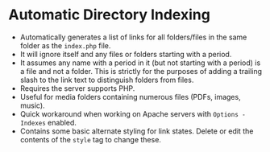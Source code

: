 # Automatic Directory Indexing

* Automatically generates a list of links for all folders/files in the same folder as the `index.php` file.
* It will ignore itself and any files or folders starting with a period.
* It assumes any name with a period in it (but not starting with a period) is a file and not a folder. This is strictly for the purposes of adding a trailing slash to the link text to distinguish folders from files.
* Requires the server supports PHP.
* Useful for media folders containing numerous files (PDFs, images, music).
* Quick workaround when working on Apache servers with `Options -Indexes` enabled.
* Contains some basic alternate styling for link states. Delete or edit the contents of the `style` tag to change these.